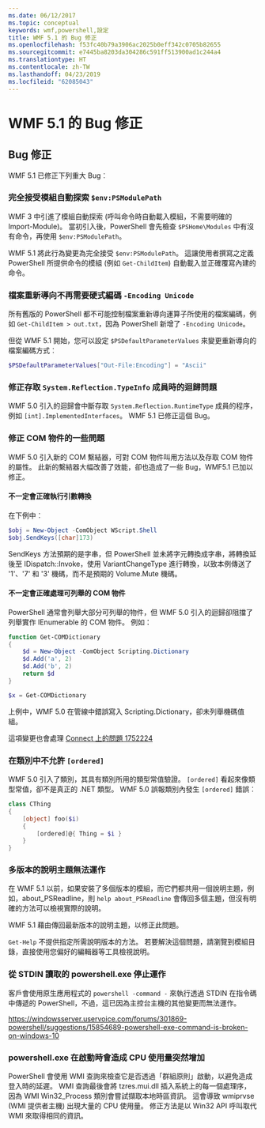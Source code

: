 ```yaml
---
ms.date: 06/12/2017
ms.topic: conceptual
keywords: wmf,powershell,設定
title: WMF 5.1 的 Bug 修正
ms.openlocfilehash: f53fc40b79a3906ac2025b0eff342c0705b82655
ms.sourcegitcommit: e7445ba8203da304286c591ff513900ad1c244a4
ms.translationtype: HT
ms.contentlocale: zh-TW
ms.lasthandoff: 04/23/2019
ms.locfileid: "62085043"
---
```

# <a name="bug-fixes-in-wmf-51"></a>WMF 5.1 的 Bug 修正

## <a name="bug-fixes"></a>Bug 修正

WMF 5.1 已修正下列重大 Bug︰

### <a name="module-auto-discovery-fully-honors-envpsmodulepath"></a>完全接受模組自動探索 `$env:PSModulePath`

WMF 3 中引進了模組自動探索 (呼叫命令時自動載入模組，不需要明確的 Import-Module)。
當初引入後，PowerShell 會先檢查 `$PSHome\Modules` 中有沒有命令，再使用 `$env:PSModulePath`。

WMF 5.1 將此行為變更為完全接受 `$env:PSModulePath`。
這讓使用者撰寫之定義 PowerShell 所提供命令的模組 (例如 `Get-ChildItem`) 自動載入並正確覆寫內建的命令。

### <a name="file-redirection-no-longer-hard-codes--encoding-unicode"></a>檔案重新導向不再需要硬式編碼 `-Encoding Unicode`

所有舊版的 PowerShell 都不可能控制檔案重新導向運算子所使用的檔案編碼，例如 `Get-ChildItem > out.txt`，因為 PowerShell 新增了 `-Encoding Unicode`。

但從 WMF 5.1 開始，您可以設定 `$PSDefaultParameterValues` 來變更重新導向的檔案編碼方式︰

```powershell
$PSDefaultParameterValues["Out-File:Encoding"] = "Ascii"
```

### <a name="fixed-a-regression-in-accessing-members-of-systemreflectiontypeinfo"></a>修正存取 `System.Reflection.TypeInfo` 成員時的迴歸問題

WMF 5.0 引入的迴歸會中斷存取 `System.Reflection.RuntimeType` 成員的程序，例如 `[int].ImplementedInterfaces`。
WMF 5.1 已修正這個 Bug。


### <a name="fixed-some-issues-with-com-objects"></a>修正 COM 物件的一些問題

WMF 5.0 引入新的 COM 繫結器，可對 COM 物件叫用方法以及存取 COM 物件的屬性。
此新的繫結器大幅改善了效能，卻也造成了一些 Bug，WMF5.1 已加以修正。

#### <a name="argument-conversions-were-not-always-performed-correctly"></a>不一定會正確執行引數轉換

在下例中︰

```powershell
$obj = New-Object -ComObject WScript.Shell
$obj.SendKeys([char]173)
```

SendKeys 方法預期的是字串，但 PowerShell 並未將字元轉換成字串，將轉換延後至 IDispatch::Invoke，使用 VariantChangeType 進行轉換，以致本例傳送了 '1'、'7' 和 '3' 機碼，而不是預期的 Volume.Mute 機碼。

#### <a name="enumerable-com-objects-not-always-handled-correctly"></a>不一定會正確處理可列舉的 COM 物件

PowerShell 通常會列舉大部分可列舉的物件，但 WMF 5.0 引入的迴歸卻阻擋了列舉實作 IEnumerable 的 COM 物件。  例如：

```powershell
function Get-COMDictionary
{
    $d = New-Object -ComObject Scripting.Dictionary
    $d.Add('a', 2)
    $d.Add('b', 2)
    return $d
}

$x = Get-COMDictionary
```

上例中，WMF 5.0 在管線中錯誤寫入 Scripting.Dictionary，卻未列舉機碼值組。

這項變更也會處理 [Connect 上的問題 1752224](https://connect.microsoft.com/PowerShell/feedback/details/1752224)

### <a name="ordered-was-not-allowed-inside-classes"></a>在類別中不允許 `[ordered]`

WMF 5.0 引入了類別，其具有類別所用的類型常值驗證。
`[ordered]` 看起來像類型常值，卻不是真正的 .NET 類型。
WMF 5.0 誤報類別內發生 `[ordered]` 錯誤︰

```powershell
class CThing
{
    [object] foo($i)
    {
        [ordered]@{ Thing = $i }
    }
}
```


### <a name="help-on-about-topics-with-multiple-versions-does-not-work"></a>多版本的說明主題無法運作

在 WMF 5.1 以前，如果安裝了多個版本的模組，而它們都共用一個說明主題，例如，about_PSReadline，則 `help about_PSReadline` 會傳回多個主題，但沒有明確的方法可以檢視實際的說明。

WMF 5.1 藉由傳回最新版本的說明主題，以修正此問題。

`Get-Help` 不提供指定所需說明版本的方法。
若要解決這個問題，請瀏覽到模組目錄，直接使用您偏好的編輯器等工具檢視說明。

### <a name="powershellexe-reading-from-stdin-stopped-working"></a>從 STDIN 讀取的 powershell.exe 停止運作

客戶會使用原生應用程式的 `powershell -command -` 來執行透過 STDIN 在指令碼中傳遞的 PowerShell，不過，這已因為主控台主機的其他變更而無法運作。

https://windowsserver.uservoice.com/forums/301869-powershell/suggestions/15854689-powershell-exe-command-is-broken-on-windows-10

### <a name="powershellexe-creates-spike-in-cpu-usage-on-startup"></a>powershell.exe 在啟動時會造成 CPU 使用量突然增加

PowerShell 會使用 WMI 查詢來檢查它是否透過「群組原則」啟動，以避免造成登入時的延遲。
WMI 查詢最後會將 tzres.mui.dll 插入系統上的每一個處理序，因為 WMI Win32_Process 類別會嘗試擷取本地時區資訊。
這會導致 wmiprvse (WMI 提供者主機) 出現大量的 CPU 使用量。
修正方法是以 Win32 API 呼叫取代 WMI 來取得相同的資訊。

